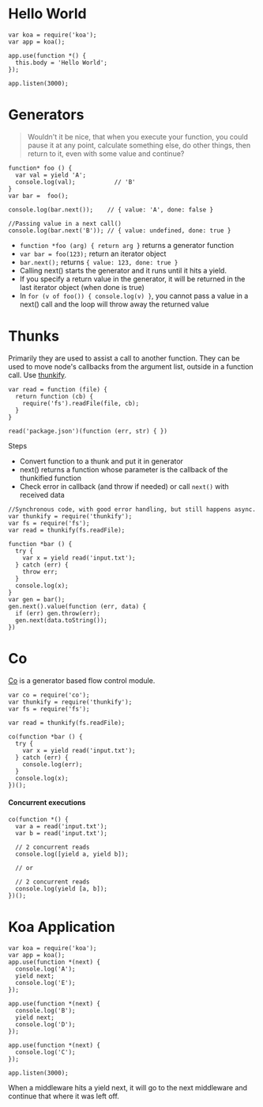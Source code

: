 # Hello World 

```
var koa = require('koa');
var app = koa();

app.use(function *() {
  this.body = 'Hello World';
});

app.listen(3000);

```

# Generators
> Wouldn't it be nice, that when you execute your function, you could pause it at any point, calculate something else, do other things, then return to it, even with some value and continue?

```
function* foo () {
  var val = yield 'A';
  console.log(val);           // 'B'
}
var bar =  foo();

console.log(bar.next());    // { value: 'A', done: false }

//Passing value in a next call()
console.log(bar.next('B')); // { value: undefined, done: true }
```

- ```function *foo (arg) { return arg }``` returns a generator function
- ```var bar = foo(123);``` return an iterator object
- ```bar.next();``` returns ```{ value: 123, done: true }```
- Calling next() starts the generator and it runs until it hits a yield.
- If you specify a return value in the generator, it will be returned in the last iterator object (when done is true)
- In ```for (v of foo()) { console.log(v) }```, you cannot pass a value in a next() call and the loop will throw away the returned value


# Thunks
Primarily they are used to assist a call to another function. They can be used to move node's callbacks from the argument list, outside in a function call. Use [thunkify](https://github.com/visionmedia/node-thunkify).

```
var read = function (file) {
  return function (cb) {
    require('fs').readFile(file, cb);
  }
}

read('package.json')(function (err, str) { })
```

Steps
- Convert function to a thunk and put it in generator
- next() returns a function whose parameter is the callback of the thunkified function
- Check error in callback (and throw if needed) or call ```next()``` with received data

```
//Synchronous code, with good error handling, but still happens async.
var thunkify = require('thunkify');
var fs = require('fs');
var read = thunkify(fs.readFile);

function *bar () {
  try {
    var x = yield read('input.txt');
  } catch (err) {
    throw err;
  }
  console.log(x);
}
var gen = bar();
gen.next().value(function (err, data) {
  if (err) gen.throw(err);
  gen.next(data.toString());
})
```

# Co
[Co](https://github.com/visionmedia/co) is a generator based flow control module.
```
var co = require('co');
var thunkify = require('thunkify');
var fs = require('fs');

var read = thunkify(fs.readFile);

co(function *bar () {
  try {
    var x = yield read('input.txt');
  } catch (err) {
    console.log(err);
  }
  console.log(x);
})();
```

#### Concurrent executions
```
co(function *() {
  var a = read('input.txt');
  var b = read('input.txt');

  // 2 concurrent reads
  console.log([yield a, yield b]);

  // or

  // 2 concurrent reads
  console.log(yield [a, b]);
})();
```

# Koa Application

```
var koa = require('koa');
var app = koa();
app.use(function *(next) {
  console.log('A');
  yield next;
  console.log('E');
});

app.use(function *(next) {
  console.log('B');
  yield next;
  console.log('D');
});

app.use(function *(next) {
  console.log('C');
});

app.listen(3000);
```

When a middleware hits a yield next, it will go to the next middleware and continue that where it was left off.